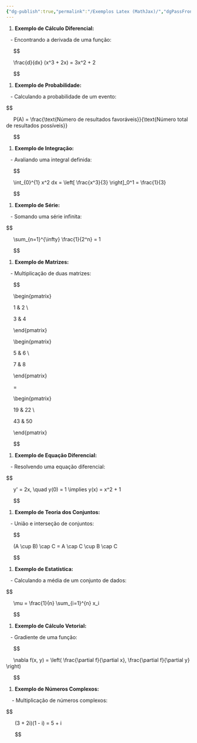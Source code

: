 ```yaml
---
{"dg-publish":true,"permalink":"/Exemplos Latex (MathJax)/","dgPassFrontmatter":true,"created":"2025-03-19T08:58:49.061-03:00"}
---
```


1. **Exemplo de Cálculo Diferencial:**  

   - Encontrando a derivada de uma função:  

     $$

     \frac{d}{dx} (x^3 + 2x) = 3x^2 + 2

     $$

1. **Exemplo de Probabilidade:**  

   - Calculando a probabilidade de um evento:  

$$

     P(A) = \frac{\text{Número de resultados favoráveis}}{\text{Número total de resultados possíveis}}

     $$
  

1. **Exemplo de Integração:**  

   - Avaliando uma integral definida:  

     
$$

     \int_{0}^{1} x^2 dx = \left[ \frac{x^3}{3} \right]_0^1 = \frac{1}{3}

     $$

1. **Exemplo de Série:**  

   - Somando uma série infinita:  

$$

     \sum_{n=1}^{\infty} \frac{1}{2^n} = 1

     $$
  

1. **Exemplo de Matrizes:**  

   - Multiplicação de duas matrizes:  

     
$$

     \begin{pmatrix}

     1 & 2 \\

     3 & 4

     \end{pmatrix}

     \begin{pmatrix}

     5 & 6 \\

     7 & 8

     \end{pmatrix}

     =

     \begin{pmatrix}

     19 & 22 \\

     43 & 50

     \end{pmatrix}

     $$

1. **Exemplo de Equação Diferencial:**  

   - Resolvendo uma equação diferencial:  

$$

     y' = 2x, \quad y(0) = 1 \implies y(x) = x^2 + 1

     $$
  

1. **Exemplo de Teoria dos Conjuntos:**  

   - União e interseção de conjuntos:  

     
$$

     (A \cup B) \cap C = A \cap C \cup B \cap C

     $$

1. **Exemplo de Estatística:**  

   - Calculando a média de um conjunto de dados:  

$$

     \mu = \frac{1}{n} \sum_{i=1}^{n} x_i

     $$
  

1. **Exemplo de Cálculo Vetorial:**  

   - Gradiente de uma função:  

     
$$

     \nabla f(x, y) = \left( \frac{\partial f}{\partial x}, \frac{\partial f}{\partial y} \right)

     $$

1. **Exemplo de Números Complexos:**  

    - Multiplicação de números complexos:  

$$

      (3 + 2i)(1 - i) = 5 + i

      $$
